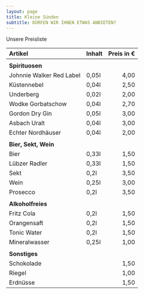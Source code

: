 ```yaml
---
layout: page
title: Kleine Sünden
subtitle: DÜRFEN WIR IHNEN ETWAS ANBIETEN?
---
```


Unsere Preisliste

| Artikel | Inhalt | Preis in € |
| :---  | :---  | ---: |
|  |
| **Spirituosen** |
| Johnnie Walker Red Label | 0,05l | 4,00 |
| Küstennebel              | 0,04l | 2,50 |
| Underberg                | 0,02l | 2,00 |
| Wodke Gorbatschow        | 0,04l | 2,70 |
| Gordon Dry Gin           | 0,05l | 3,00 |
| Asbach Uralt             | 0,04l | 3,00 |
| Echter Nordhäuser        | 0,04l | 2,00 |
|  |
| **Bier, Sekt, Wein** |
| Bier                     | 0,33l | 1,50 |
| Lübzer Radler            | 0,33l | 1,50 |
| Sekt                     | 0,2l  | 3,50 |
| Wein                     | 0,25l | 3,00 |
| Prosecco                 | 0,2l  | 3,50 |
|  |
| **Alkoholfreies** |
| Fritz Cola               | 0,2l | 1,50 |
| Orangensaft              | 0,2l | 1,50 |
| Tonic Water              | 0,2l  | 1,50 |
| Mineralwasser            | 0,25l | 1,00 |
|  |
| **Sonstiges** |
| Schokolade               |  | 1,50 |
| Riegel                   |  | 1,00 |
| Erdnüsse                 |  | 1,50 |
